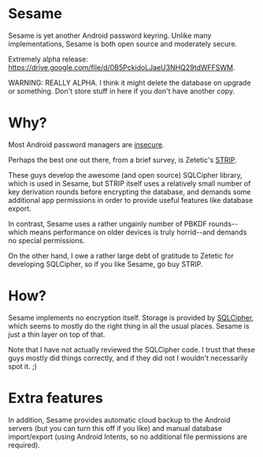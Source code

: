 Sesame
======

Sesame is yet another Android password keyring. Unlike many implementations, Sesame is both open source and moderately secure.

Extremely alpha release: https://drive.google.com/file/d/0B5PckidoLJaeU3NHQ29tdWFFSWM.

WARNING: REALLY ALPHA. I think it might delete the database on upgrade or something. Don't store stuff in here if you don't have another copy. 

# Why?

Most Android password managers are [insecure](https://media.blackhat.com/bh-eu-12/Belenko/bh-eu-12-Belenko-Password_Encryption-Slides.pdf). 

Perhaps the best one out there, from a brief survey, is Zetetic's [STRIP](https://play.google.com/store/apps/details?id=net.zetetic.strip). 

These guys develop the awesome (and open source) SQLCipher library, which is used in Sesame, but STRIP itself uses a relatively small number of key derivation rounds before encrypting the database, and demands some additional app permissions in order to provide useful features like database export. 

In contrast, Sesame uses a rather ungainly number of PBKDF rounds--which means performance on older devices is truly horrid--and demands no special permissions. 

On the other hand, I owe a rather large debt of gratitude to Zetetic for developing SQLCipher, so if you like Sesame, go buy STRIP. 

# How?

Sesame implements no encryption itself. Storage is provided by [SQLCipher](http://sqlcipher.net/design), which seems to mostly do the right thing in all the usual places. Sesame is just a thin layer on top of that. 

Note that I have not actually reviewed the SQLCipher code. I trust that these guys mostly did things correctly, and if they did not I wouldn't necessarily spot it. ;) 

# Extra features

In addition, Sesame provides automatic cloud backup to the Android servers (but you can turn this off if you like) and manual database import/export (using Android Intents, so no additional file permissions are required). 
